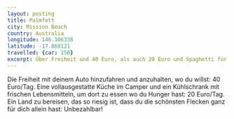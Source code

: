 ```yaml
---
layout: posting
title: Palmfett
city: Mission Beach
country: Australia
longitude: 146.106338
latitude: -17.869121
travelled: {car: 150}
excerpt: Über Freiheit und 40 Euro, als auch 20 Euro und Spaghetti für zwei.
---
```


Die Freiheit mit deinem Auto hinzufahren und anzuhalten, wo du willst: 40 Euro/Tag. Eine vollausgestatte Küche im Camper und ein Kühlschrank mit frischen Lebensmitteln, um dort zu essen wo du Hunger hast: 20 Euro/Tag. Ein Land zu bereisen, das so riesig ist, dass du die schönsten Flecken ganz für dich allein hast: Unbezahlbar!
